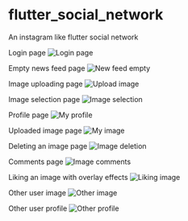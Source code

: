 
# flutter_social_network

An instagram like flutter social network

Login page
![Login page](https://user-images.githubusercontent.com/62266399/118387465-94633f00-b616-11eb-836e-978cf52c3255.jpg)

Empty news feed page
![New feed empty](https://user-images.githubusercontent.com/62266399/118387479-a80ea580-b616-11eb-915a-30ed7e6ac81f.jpg)

Image uploading page
![Upload image](https://user-images.githubusercontent.com/62266399/118387486-b492fe00-b616-11eb-80e4-63e5feb305c2.jpg)

Image selection page
![Image selection](https://user-images.githubusercontent.com/62266399/118387503-bfe62980-b616-11eb-9ed5-074e29f41011.jpg)

Profile page
![My profile](https://user-images.githubusercontent.com/62266399/118387516-cb395500-b616-11eb-8ed1-5471942fd767.jpg)

Uploaded image page
![My image](https://user-images.githubusercontent.com/62266399/118387525-d42a2680-b616-11eb-84fb-b8cdc3cfffa1.jpg)

Deleting an image page
![Image deletion](https://user-images.githubusercontent.com/62266399/118387533-df7d5200-b616-11eb-8641-1c8b722fff26.jpg)

Comments page
![Image comments](https://user-images.githubusercontent.com/62266399/118387536-e99f5080-b616-11eb-9c11-d49a410bd5ba.jpg)

Liking an image with overlay effects
![Liking image](https://user-images.githubusercontent.com/62266399/118387549-f8860300-b616-11eb-8185-8a8fe49faa11.jpg)

Other user image
![Other image](https://user-images.githubusercontent.com/62266399/118387564-09367900-b617-11eb-9dda-6719157f8cd5.jpg)

Other user profile
![Other profile](https://user-images.githubusercontent.com/62266399/118387571-12bfe100-b617-11eb-8511-698bc4da2a86.jpg)

